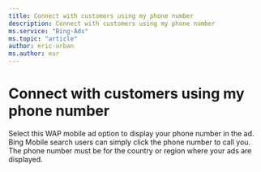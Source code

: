 ```yaml
---
title: Connect with customers using my phone number
description: Connect with customers using my phone number
ms.service: "Bing-Ads"
ms.topic: "article"
author: eric-urban
ms.author: eur
---
```


# Connect with customers using my phone number

Select this WAP mobile ad option to display your phone number in the ad. Bing Mobile search users can simply click the phone number to call you. The phone number must be for the country or region where your ads are displayed.


